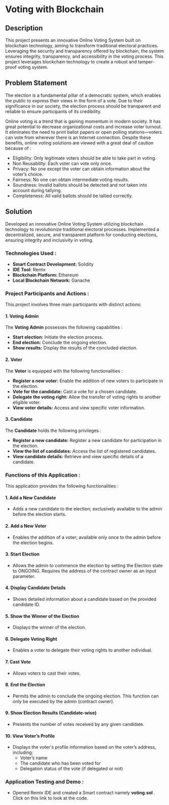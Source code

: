 # Voting with Blockchain

## Description
This project presents an innovative Online Voting System built on blockchain technology, aiming to transform traditional electoral practices. Leveraging the security and transparency offered by blockchain, the system ensures integrity, transparency, and accessibility in the voting process. This project leverages blockchain technology to create a robust and tamper-proof voting system.

## Problem Statement
The election is a fundamental pillar of a democratic system, which enables the public to express their views in the form of a vote. Due to their significance in our society, the election process should be transparent and reliable to ensure participants of its credibility.

Online voting is a trend that is gaining momentum in modern society. It has great potential to decrease organizational costs and increase voter turnout. It eliminates the need to print ballot papers or open polling stations—voters can vote from wherever there is an Internet connection. Despite these benefits, online voting solutions are viewed with a great deal of caution because of :
* Eligibility: Only legitimate voters should be able to take part in voting.
* Non Reusability: Each voter can vote only once.
* Privacy: No one except the voter can obtain information about the voter’s choice.
* Fairness: No one can obtain intermediate voting results.
* Soundness: Invalid ballots should be detected and not taken into account during tallying.
* Completeness: All valid ballots should be tallied correctly.

## Solution
Developed an innovative Online Voting System utilizing blockchain technology to revolutionize traditional electoral processes. Implemented a decentralized, secure, and transparent platform for conducting elections, ensuring integrity and inclusivity in voting.

### Technologies Used :
* **Smart Contract Development:** Solidity
* **IDE Tool:** Remix
* **Blockchain Platform:** Ethereum
* **Local Blockchain Network:** Ganache

### Project Participants and Actions :
This project involves three main participants with distinct actions:

#### 1. Voting Admin
The **Voting Admin** possesses the following capabilities :
- **Start election:** Initiate the election process.
- **End election:** Conclude the ongoing election.
- **Show results:** Display the results of the concluded election.

#### 2. Voter
The **Voter** is equipped with the following functionalities :
- **Register a new voter:** Enable the addition of new voters to participate in the election.
- **Vote for the candidate:** Cast a vote for a chosen candidate.
- **Delegate the voting right:** Allow the transfer of voting rights to another eligible voter.
- **View voter details:** Access and view specific voter information.

#### 3. Candidate
The **Candidate** holds the following privileges :
- **Register a new candidate:** Register a new candidate for participation in the election.
- **View the list of candidates:** Access the list of registered candidates.
- **View candidate details:** Retrieve and view specific details of a candidate.

### Functions of this Application :
This application provides the following functionalities :

#### 1. Add a New Candidate
- Adds a new candidate to the election; exclusively available to the admin before the election starts.

#### 2. Add a New Voter
- Enables the addition of a voter; available only once to the admin before the election begins.

#### 3. Start Election
- Allows the admin to commence the election by setting the Election state to ONGOING. Requires the address of the contract owner as an input parameter.

#### 4. Display Candidate Details
- Shows detailed information about a candidate based on the provided candidate ID.

#### 5. Show the Winner of the Election
- Displays the winner of the election.

#### 6. Delegate Voting Right
- Enables a voter to delegate their voting rights to another individual.

#### 7. Cast Vote
- Allows voters to cast their votes.

#### 8. End the Election
- Permits the admin to conclude the ongoing election. This function can only be executed by the admin (contract owner).

#### 9. Show Election Results (Candidate-wise)
- Presents the number of votes received by any given candidate.

#### 10. View Voter’s Profile
- Displays the voter's profile information based on the voter’s address, including:
  - Voter’s name
  - The candidate who has been voted for
  - Delegation status of the vote (if delegated or not)

### Application Testing and Demo :

- Opened Remix IDE and created a Smart contract namely **voting.sol** . Click on this link to look at the code.


